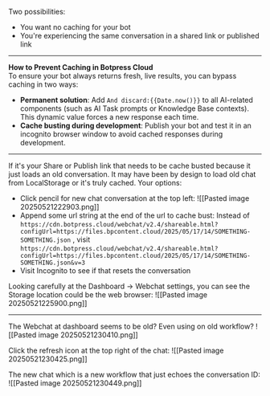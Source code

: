 
Two possibilities:
- You want no caching for your bot
- You're experiencing the same conversation in a shared link or published link

---

**How to Prevent Caching in Botpress Cloud**  
To ensure your bot always returns fresh, live results, you can bypass caching in two ways:

- **Permanent solution**: Add `And discard:{{Date.now()}}` to all AI-related components (such as AI Task prompts or Knowledge Base contexts). This dynamic value forces a new response each time.
- **Cache busting during development**: Publish your bot and test it in an incognito browser window to avoid cached responses during development.

---

If it's your Share or Publish link that needs to be cache busted because it just loads an old conversation. It may have been by design to load old chat from LocalStorage or it's truly cached. Your options:
- Click pencil for new chat conversation at the top left:
  ![[Pasted image 20250521222903.png]]
- Append some url string at the end of the url to cache bust:
  Instead of `https://cdn.botpress.cloud/webchat/v2.4/shareable.html?configUrl=https://files.bpcontent.cloud/2025/05/17/14/SOMETHING-SOMETHING.json` , visit `https://cdn.botpress.cloud/webchat/v2.4/shareable.html?configUrl=https://files.bpcontent.cloud/2025/05/17/14/SOMETHING-SOMETHING.json&v=3`
- Visit Incognito to see if that resets the conversation


Looking carefully at the Dashboard -> Webchat settings, you can see the Storage location could be the web browser:
![[Pasted image 20250521225900.png]]

---

The Webchat at dashboard seems to be old? Even using on old workflow?
![[Pasted image 20250521230410.png]]

Click the refresh icon at the top right of the chat:
![[Pasted image 20250521230425.png]]

The new chat which is a new workflow that just echoes the conversation ID:
![[Pasted image 20250521230449.png]]